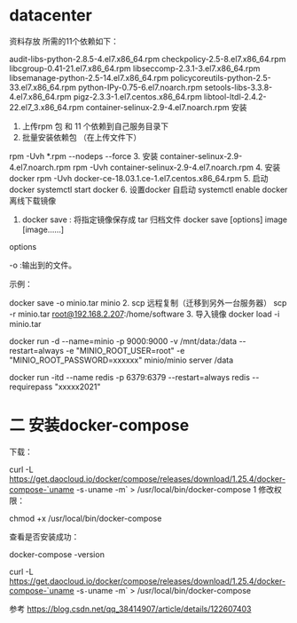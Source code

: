 # datacenter
资料存放
所需的11个依赖如下：

audit-libs-python-2.8.5-4.el7.x86_64.rpm
checkpolicy-2.5-8.el7.x86_64.rpm
libcgroup-0.41-21.el7.x86_64.rpm
libseccomp-2.3.1-3.el7.x86_64.rpm
libsemanage-python-2.5-14.el7.x86_64.rpm
policycoreutils-python-2.5-33.el7.x86_64.rpm
python-IPy-0.75-6.el7.noarch.rpm
setools-libs-3.3.8-4.el7.x86_64.rpm
pigz-2.3.3-1.el7.centos.x86_64.rpm
libtool-ltdl-2.4.2-22.el7_3.x86_64.rpm
container-selinux-2.9-4.el7.noarch.rpm
安装
1. 上传rpm 包 和 11 个依赖到自己服务目录下
2. 批量安装依赖包
（在上传文件下）

rpm -Uvh *.rpm --nodeps --force
3. 安装 container-selinux-2.9-4.el7.noarch.rpm
rpm -Uvh container-selinux-2.9-4.el7.noarch.rpm
4. 安装 docker
rpm -Uvh docker-ce-18.03.1.ce-1.el7.centos.x86_64.rpm 
5. 启动docker
systemctl start docker
6. 设置docker 自启动
systemctl enable docker
离线下载镜像
1. docker save : 将指定镜像保存成 tar 归档文件
docker save [options] image [image……]

options

-o :输出到的文件。

示例：

docker save -o minio.tar minio
2. scp 远程复制（迁移到另外一台服务器）
scp -r minio.tar root@192.168.2.207:/home/software
3. 导入镜像
docker load -i minio.tar

docker run -d --name=minio -p 9000:9000 -v /mnt/data:/data --restart=always -e "MINIO_ROOT_USER=root" -e "MINIO_ROOT_PASSWORD=xxxxxx" minio/minio server /data

docker run -itd --name redis -p 6379:6379 --restart=always redis --requirepass "xxxxx2021"
# 二 安装docker-compose

下载：

 curl -L https://get.daocloud.io/docker/compose/releases/download/1.25.4/docker-compose-`uname -s`-`uname -m` > /usr/local/bin/docker-compose
1
修改权限：

chmod +x /usr/local/bin/docker-compose

查看是否安装成功：

docker-compose -version

curl -L https://get.daocloud.io/docker/compose/releases/download/1.25.4/docker-compose-`uname -s`-`uname -m` > /usr/local/bin/docker-compose

参考 https://blog.csdn.net/qq_38414907/article/details/122607403
